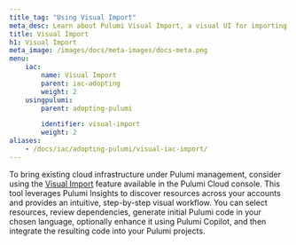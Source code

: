 ```yaml
---
title_tag: "Using Visual Import"
meta_desc: Learn about Pulumi Visual Import, a visual UI for importing resources into Pulumi IaC.
title: Visual Import
h1: Visual Import
meta_image: /images/docs/meta-images/docs-meta.png
menu:
    iac: 
        name: Visual Import        
        parent: iac-adopting
        weight: 2 
    usingpulumi: 
        parent: adopting-pulumi    

        identifier: visual-import
        weight: 2                    
aliases:
    - /docs/iac/adopting-pulumi/visual-iac-import/
---
```


To bring existing cloud infrastructure under Pulumi management, consider using the [Visual Import](/docs/pulumi-cloud/import/) feature available in the Pulumi Cloud console. This tool leverages Pulumi Insights to discover resources across your accounts and provides an intuitive, step-by-step visual workflow. You can select resources, review dependencies, generate initial Pulumi code in your chosen language, optionally enhance it using Pulumi Copilot, and then integrate the resulting code into your Pulumi projects.
